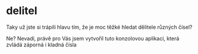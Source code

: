 # delitel
Taky už jste si trápili hlavu tím, že je moc těžké hledat dělitele různých čísel?

Ne? Nevadí, právě pro Vás jsem vytvořil tuto konzolovou aplikaci, která zvládá záporná i kladná čísla 
